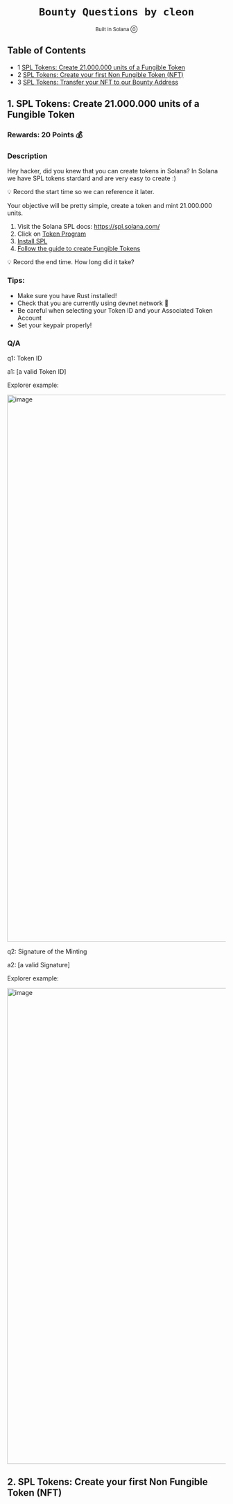 <div align="center">
  <h1>
    <code>Bounty Questions by cleon</code>
  </h1>

  
   <sub>
    Built in Solana ⓪
     
  </sub>
  
</div>

## Table of Contents

- 1 [SPL Tokens: Create 21.000.000 units of a Fungible Token](#1-spl-tokens-create-a-fungible-token-with-21000000-units) 
- 2 [SPL Tokens: Create your first Non Fungible Token (NFT)](#1-presentation) 
- 3 [SPL Tokens: Transfer your NFT to our Bounty Address](#1-presentation) 

## **1. SPL Tokens: Create 21.000.000 units of a Fungible Token**

### Rewards: 20 Points 💰

### Description

Hey hacker, did you knew that you can create tokens in Solana? In Solana we have SPL tokens stardard and are very easy to create :) 

💡 Record the start time so we can reference it later.

Your objective will be pretty simple, create a token and mint 21.000.000 units. 

1. Visit the Solana SPL docs: <a href="https://spl.solana.com/" target="_blank">https://spl.solana.com/</a>
2. Click on <a href="https://spl.solana.com/token" target="_blank">Token Program</a> 
3. <a href="https://spl.solana.com/token#reference-guide" target="_blank">Install SPL</a>
4. <a href="https://spl.solana.com/token#example-creating-your-own-fungible-token" target="_blank">Follow the guide to create Fungible Tokens</a>



💡 Record the end time. How long did it take?

### Tips:

- Make sure you have Rust installed!
- Check that you are currently using devnet network 👀
- Be careful when selecting your Token ID and your Associated Token Account
- Set your keypair properly!

### Q/A

q1: Token ID

a1: [a valid Token ID]

Explorer example:

<img width="1262" alt="image" src="https://user-images.githubusercontent.com/62452212/195808438-191f4fca-df69-47a4-81b0-d5a2dac2dc13.png">


q2: Signature of the Minting 

a2: [a valid Signature]

Explorer example:

<img width="1098" alt="image" src="https://user-images.githubusercontent.com/62452212/195808308-873f1f57-f6fe-4137-93f8-7816d44bd432.png">


## **2. SPL Tokens: Create your first Non Fungible Token (NFT)**
